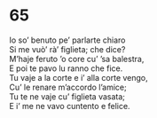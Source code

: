 # 65
  
Io so’ benuto pe’ parlarte chiaro  
Si me vuò’ rà’ figlieta; che dice?  
M’haje feruto ’o core cu’ ’sa balestra,  
E poi te pavo lu ranno che fice.  
Tu vaje a la corte e i’ alla corte vengo,  
Cu’ le renare m’accordo l’amice;  
Tu te ne vaje cu’ figlieta vasata;  
E i’ me ne vavo cuntento e felice.
